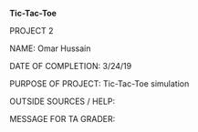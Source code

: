 **Tic-Tac-Toe**

PROJECT 2

NAME: Omar Hussain

DATE OF COMPLETION: 3/24/19

PURPOSE OF PROJECT: Tic-Tac-Toe simulation

OUTSIDE SOURCES / HELP:

MESSAGE FOR TA GRADER:
